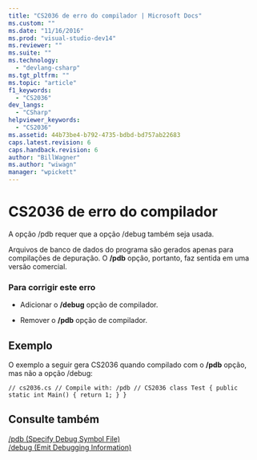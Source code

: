 ```yaml
---
title: "CS2036 de erro do compilador | Microsoft Docs"
ms.custom: ""
ms.date: "11/16/2016"
ms.prod: "visual-studio-dev14"
ms.reviewer: ""
ms.suite: ""
ms.technology: 
  - "devlang-csharp"
ms.tgt_pltfrm: ""
ms.topic: "article"
f1_keywords: 
  - "CS2036"
dev_langs: 
  - "CSharp"
helpviewer_keywords: 
  - "CS2036"
ms.assetid: 44b73be4-b792-4735-bdbd-bd757ab22683
caps.latest.revision: 6
caps.handback.revision: 6
author: "BillWagner"
ms.author: "wiwagn"
manager: "wpickett"
---
```

# CS2036 de erro do compilador
A opção \/pdb requer que a opção \/debug também seja usada.  
  
 Arquivos de banco de dados do programa são gerados apenas para compilações de depuração. O **\/pdb** opção, portanto, faz sentida em uma versão comercial.  
  
### Para corrigir este erro  
  
-   Adicionar o **\/debug** opção de compilador.  
  
-   Remover o **\/pdb** opção de compilador.  
  
## Exemplo  
 O exemplo a seguir gera CS2036 quando compilado com o **\/pdb** opção, mas não a opção \/debug:  
  
```  
// cs2036.cs // Compile with: /pdb // CS2036 class Test { public static int Main() { return 1; } }  
```  
  
## Consulte também  
 [\/pdb \(Specify Debug Symbol File\)](../../csharp/language-reference/compiler-options/pdb-compiler-option.md)   
 [\/debug \(Emit Debugging Information\)](../../csharp/language-reference/compiler-options/debug-compiler-option.md)